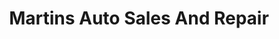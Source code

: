 ---
title: "Martins Auto Sales And Repair"
url: /goshen/martins-auto-sales-and-repair/
shop: Autowerkstatt
---